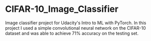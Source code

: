 # CIFAR-10_Image_Classifier
Image classifier project for Udacity's Intro to ML with PyTorch. In this project I used a simple convolutional neural network on the CIFAR-10 dataset and was able to achieve 71% accuracy on the testing set.